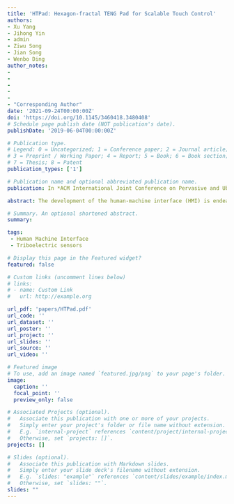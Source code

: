 ```yaml
---
title: 'HTPad: Hexagon-fractal TENG Pad for Scalable Touch Control'
authors: 
- Xu Yang
- Jihong Yin
- admin
- Ziwu Song
- Jian Song
- Wenbo Ding
author_notes:
- 
-
-
-
-
- "Corresponding Author"
date: '2021-09-24T00:00:00Z'
doi: 'https://doi.org/10.1145/3460418.3480408'
# Schedule page publish date (NOT publication's date).
publishDate: '2019-06-04T00:00:00Z'

# Publication type.
# Legend: 0 = Uncategorized; 1 = Conference paper; 2 = Journal article;
# 3 = Preprint / Working Paper; 4 = Report; 5 = Book; 6 = Book section;
# 7 = Thesis; 8 = Patent
publication_types: ['1']

# Publication name and optional abbreviated publication name.
publication: In *ACM International Joint Conference on Pervasive and Ubiquitous Computing and Proceedings of the 2021 (Ubicomp 2021)*

abstract: The development of the human-machine interface (HMI) is endeavored to find effective approaches to interact with machines by applying emerging technologies. Triboelectric nanogenerator (TENG) can convert mechanical stimuli to electricity, which not only shows great potential in sensing but also is widely used in various HMI applications. This paper proposed a TENGbased hexagonfractal touchpad (HTPad) system using two channels to realize 18 sliding patterns from 3 different modes and a signal recognition module. A onedimensional convolution neural network (1D CNN) model is proposed for the recognition of the sliding direction signal with 96.5% accuracy, and handwriting digit signals collected by the touchpad can be recognized with a modified model with 99% accuracy. The proposed TENGbased hexagonfractal touchpad is easy to fabricate, scalable, and with high sensitivity. Furthermore, the recognition model can serve as a unified platform for different recog.nition tasks with little computational cost, which reveals great potential in HMI applications.

# Summary. An optional shortened abstract.
summary: 

tags:
 - Human Machine Interface
 - Triboelectric sensors

# Display this page in the Featured widget?
featured: false

# Custom links (uncomment lines below)
# links:
# - name: Custom Link
#   url: http://example.org

url_pdf: 'papers/HTPad.pdf'
url_code: ''
url_dataset: ''
url_poster: ''
url_project: ''
url_slides: ''
url_source: ''
url_video: ''

# Featured image
# To use, add an image named `featured.jpg/png` to your page's folder.
image:
  caption: ''
  focal_point: ''
  preview_only: false

# Associated Projects (optional).
#   Associate this publication with one or more of your projects.
#   Simply enter your project's folder or file name without extension.
#   E.g. `internal-project` references `content/project/internal-project/index.md`.
#   Otherwise, set `projects: []`.
projects: []

# Slides (optional).
#   Associate this publication with Markdown slides.
#   Simply enter your slide deck's filename without extension.
#   E.g. `slides: "example"` references `content/slides/example/index.md`.
#   Otherwise, set `slides: ""`.
slides: ""
---
```

